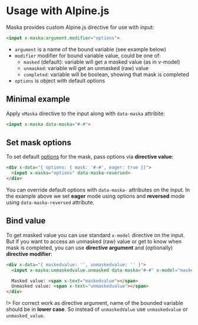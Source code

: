 # Usage with Alpine.js

Maska provides custom Alpine.js directive for use with input:

```html
<input x-maska:argument.modifier="options">
```

- `argument` is a name of the bound variable (see example below)
- `modifier` modifier for bound variable value, could be one of:
  - `masked` (default): variable will get a masked value (as in v-model)
  - `unmasked`: variable will get an unmasked (raw) value
  - `completed`: variable will be boolean, showing that mask is completed
- `options` is object with default options


## Minimal example

Apply `xMaska` directive to the input along with `data-maska` attribite:

```html
<input x-maska data-maska="#-#">
```


## Set mask options

To set default [options](/options) for the mask, pass options via **directive value**:

```html
<div x-data="{ options: { mask: '#-#', eager: true }}">
  <input x-maska="options" data-maska-reversed>
</div>
```

You can override default options with `data-maska-` attributes on the input. In the example above we set **eager** mode using options and **reversed** mode using `data-maska-reversed` attribute.


## Bind value

To get masked value you can use standard `x-model` directive on the input. But if you want to access an unmasked (raw) value or get to know when mask is completed, you can use **directive argument** and (optionally) **directive modifier**:

```html
<div x-data="{ maskedvalue: '', unmaskedvalue: '' }">
  <input x-maska:unmaskedvalue.unmasked data-maska="#-#" x-model="maskedvalue">

  Masked value: <span x-text="maskedvalue"></span>
  Unmasked value: <span x-text="unmaskedvalue"></span>
</div>
```

!> For correct work as directive argument, name of the bounded variable should be in **lower case**. So instead of `unmaskedValue` use `unmaskedvalue` or `unmasked_value`.

